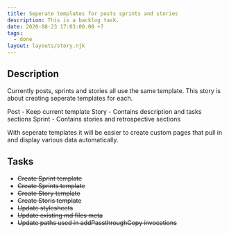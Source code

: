 ```yaml
---
title: Seperate templates for posts sprints and stories
description: This is a backlog task.
date: 2020-08-23 17:03:00.00 +7
tags:
  - done
layout: layouts/story.njk
---
```

## Description

Currently posts, sprints and stories all use the same template. This story is about creating seperate templates for each.

Post - Keep current template
Story - Contains description and tasks sections
Sprint - Contains stories and retrospective sections

With seperate templates it will be easier to create custom pages that pull in and display various data automatically.

## Tasks

- ~~Create Sprint template~~
- ~~Create Sprints template~~
- ~~Create Story template~~
- ~~Create Storis template~~
- ~~Update stylesheets~~
- ~~Update existing md files meta~~
- ~~Update paths used in addPassthroughCopy invocations~~